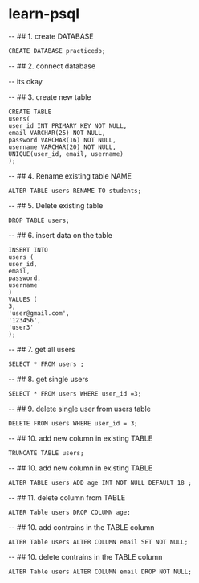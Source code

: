 # learn-psql

-- ## 1. create DATABASE

```
CREATE DATABASE practicedb;
```

-- ## 2. connect database

-- its okay

-- ## 3. create new table

```
CREATE TABLE
users(
user_id INT PRIMARY KEY NOT NULL,
email VARCHAR(25) NOT NULL,
password VARCHAR(16) NOT NULL,
username VARCHAR(20) NOT NULL,
UNIQUE(user_id, email, username)
);
```

-- ## 4. Rename existing table NAME

```
ALTER TABLE users RENAME TO students;

```

-- ## 5. Delete existing table

```
DROP TABLE users;

```

-- ## 6. insert data on the table

```
INSERT INTO
users (
user_id,
email,
password,
username
)
VALUES (
3,
'user@gmail.com',
'123456',
'user3'
);
```

-- ## 7. get all users

```
SELECT * FROM users ;

```

-- ## 8. get single users

```
SELECT * FROM users WHERE user_id =3;

```

-- ## 9. delete single user from users table

```
DELETE FROM users WHERE user_id = 3;

```

-- ## 10. add new column in existing TABLE

```
TRUNCATE TABLE users;

```

-- ## 10. add new column in existing TABLE

```
ALTER TABLE users ADD age INT NOT NULL DEFAULT 18 ;

```

-- ## 11. delete column from TABLE

```
ALTER Table users DROP COLUMN age;

```

-- ## 10. add contrains in the TABLE column

```
ALTER Table users ALTER COLUMN email SET NOT NULL;

```

-- ## 10. delete contrains in the TABLE column

```
ALTER Table users ALTER COLUMN email DROP NOT NULL;

```
